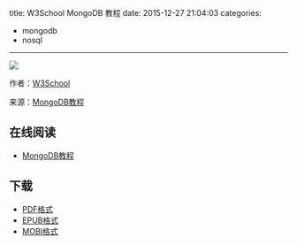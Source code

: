 title: W3School MongoDB 教程
date: 2015-12-27 21:04:03
categories:
  - mongodb
  - nosql
---

![](https://ek8whxe.cloudimg.io/s/width/226/https://www.gitbook.com/cover/book/wizardforcel/w3school-mongodb.jpg?build=1450097202044&v=12.0.2)

作者：[W3School](http://www.w3cschool.cc)

来源：[MongoDB教程](http://www.w3cschool.cc/mongodb/mongodb-tutorial.html)

<!--more-->

## 在线阅读 ##

* [MongoDB教程](http://www.w3cschool.cc/mongodb/mongodb-tutorial.html)

## 下载 ##

* [PDF格式](https://www.gitbook.com/download/pdf/book/wizardforcel/w3school-mongodb)
* [EPUB格式](https://www.gitbook.com/download/epub/book/wizardforcel/w3school-mongodb)
* [MOBI格式](https://www.gitbook.com/download/mobi/book/wizardforcel/w3school-mongodb)